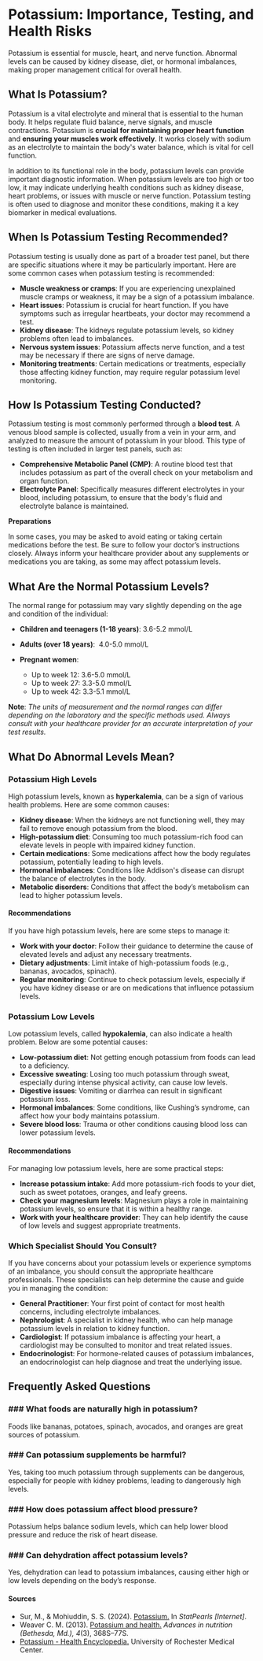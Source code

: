# Potassium: Importance, Testing, and Health Risks

Potassium is essential for muscle, heart, and nerve function. Abnormal levels can be caused by kidney disease, diet, or hormonal imbalances, making proper management critical for overall health.

## What Is Potassium?

Potassium is a vital electrolyte and mineral that is essential to the human body. It helps regulate fluid balance, nerve signals, and muscle contractions. Potassium is **crucial for maintaining proper heart function** and **ensuring your muscles work effectively**. It works closely with sodium as an electrolyte to maintain the body's water balance, which is vital for cell function.

In addition to its functional role in the body, potassium levels can provide important diagnostic information. When potassium levels are too high or too low, it may indicate underlying health conditions such as kidney disease, heart problems, or issues with muscle or nerve function. Potassium testing is often used to diagnose and monitor these conditions, making it a key biomarker in medical evaluations.

## When Is Potassium Testing Recommended?

Potassium testing is usually done as part of a broader test panel, but there are specific situations where it may be particularly important. Here are some common cases when potassium testing is recommended:

- **Muscle weakness or cramps**: If you are experiencing unexplained muscle cramps or weakness, it may be a sign of a potassium imbalance.
- **Heart issues**: Potassium is crucial for heart function. If you have symptoms such as irregular heartbeats, your doctor may recommend a test.
- **Kidney disease**: The kidneys regulate potassium levels, so kidney problems often lead to imbalances.
- **Nervous system issues**: Potassium affects nerve function, and a test may be necessary if there are signs of nerve damage.
- **Monitoring treatments**: Certain medications or treatments, especially those affecting kidney function, may require regular potassium level monitoring.

## How Is Potassium Testing Conducted?

Potassium testing is most commonly performed through a **blood test**. A venous blood sample is collected, usually from a vein in your arm, and analyzed to measure the amount of potassium in your blood. This type of testing is often included in larger test panels, such as:

- **Comprehensive Metabolic Panel (CMP)**: A routine blood test that includes potassium as part of the overall check on your metabolism and organ function.
- **Electrolyte Panel**: Specifically measures different electrolytes in your blood, including potassium, to ensure that the body's fluid and electrolyte balance is maintained.

**Preparations**

In some cases, you may be asked to avoid eating or taking certain medications before the test. Be sure to follow your doctor’s instructions closely. Always inform your healthcare provider about any supplements or medications you are taking, as some may affect potassium levels.

## What Are the Normal Potassium Levels?

The normal range for potassium may vary slightly depending on the age and condition of the individual:

- **Children and teenagers (1-18 years)**: 3.6-5.2 mmol/L
- **Adults (over 18 years)**:  4.0-5.0 mmol/L
- **Pregnant women**:

  - Up to week 12: 3.6-5.0 mmol/L
  - Up to week 27: 3.3-5.0 mmol/L
  - Up to week 42: 3.3-5.1 mmol/L

**Note**: _The units of measurement and the normal ranges can differ depending on the laboratory and the specific methods used. Always consult with your healthcare provider for an accurate interpretation of your test results._

## What Do Abnormal Levels Mean?

### Potassium High Levels

High potassium levels, known as **hyperkalemia**, can be a sign of various health problems. Here are some common causes:

- **Kidney disease**: When the kidneys are not functioning well, they may fail to remove enough potassium from the blood.
- **High-potassium diet**: Consuming too much potassium-rich food can elevate levels in people with impaired kidney function.
- **Certain medications**: Some medications affect how the body regulates potassium, potentially leading to high levels.
- **Hormonal imbalances**: Conditions like Addison's disease can disrupt the balance of electrolytes in the body.
- **Metabolic disorders**: Conditions that affect the body’s metabolism can lead to higher potassium levels.

#### Recommendations

If you have high potassium levels, here are some steps to manage it:

- **Work with your doctor**: Follow their guidance to determine the cause of elevated levels and adjust any necessary treatments.
- **Dietary adjustments**: Limit intake of high-potassium foods (e.g., bananas, avocados, spinach).
- **Regular monitoring**: Continue to check potassium levels, especially if you have kidney disease or are on medications that influence potassium levels.

### Potassium Low Levels

Low potassium levels, called **hypokalemia**, can also indicate a health problem. Below are some potential causes:

- **Low-potassium diet**: Not getting enough potassium from foods can lead to a deficiency.
- **Excessive sweating**: Losing too much potassium through sweat, especially during intense physical activity, can cause low levels.
- **Digestive issues**: Vomiting or diarrhea can result in significant potassium loss.
- **Hormonal imbalances**: Some conditions, like Cushing’s syndrome, can affect how your body maintains potassium.
- **Severe blood loss**: Trauma or other conditions causing blood loss can lower potassium levels.

#### Recommendations

For managing low potassium levels, here are some practical steps:

- **Increase potassium intake**: Add more potassium-rich foods to your diet, such as sweet potatoes, oranges, and leafy greens.
- **Check your magnesium levels**: Magnesium plays a role in maintaining potassium levels, so ensure that it is within a healthy range.
- **Work with your healthcare provider**: They can help identify the cause of low levels and suggest appropriate treatments.

### Which Specialist Should You Consult?

If you have concerns about your potassium levels or experience symptoms of an imbalance, you should consult the appropriate healthcare professionals. These specialists can help determine the cause and guide you in managing the condition:

- **General Practitioner**: Your first point of contact for most health concerns, including electrolyte imbalances.
- **Nephrologist**: A specialist in kidney health, who can help manage potassium levels in relation to kidney function.
- **Cardiologist**: If potassium imbalance is affecting your heart, a cardiologist may be consulted to monitor and treat related issues.
- **Endocrinologist**: For hormone-related causes of potassium imbalances, an endocrinologist can help diagnose and treat the underlying issue.

## Frequently Asked Questions

### \#\#\# What foods are naturally high in potassium?

Foods like bananas, potatoes, spinach, avocados, and oranges are great sources of potassium.

### \#\#\# Can potassium supplements be harmful?

Yes, taking too much potassium through supplements can be dangerous, especially for people with kidney problems, leading to dangerously high levels.

### \#\#\# How does potassium affect blood pressure?

Potassium helps balance sodium levels, which can help lower blood pressure and reduce the risk of heart disease.

### \#\#\# Can dehydration affect potassium levels?

Yes, dehydration can lead to potassium imbalances, causing either high or low levels depending on the body’s response.

 #### Sources

- Sur, M., & Mohiuddin, S. S. (2024). [Potassium.](https://www.ncbi.nlm.nih.gov/books/NBK539791/) In _StatPearls \[Internet\]_.
- Weaver C. M. (2013). [Potassium and health.](https://pmc.ncbi.nlm.nih.gov/articles/PMC3650509/) _Advances in nutrition (Bethesda, Md.), 4_(3), 368S–77S.
- [Potassium - Health Encyclopedia.](https://www.urmc.rochester.edu/encyclopedia/content.aspx?contenttypeid=167&contentid=potassium) University of Rochester Medical Center.